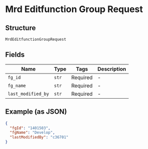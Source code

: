 
# Mrd Editfunction Group Request

## Structure

`MrdEditfunctionGroupRequest`

## Fields

| Name | Type | Tags | Description |
|  --- | --- | --- | --- |
| `fg_id` | `str` | Required | - |
| `fg_name` | `str` | Required | - |
| `last_modified_by` | `str` | Required | - |

## Example (as JSON)

```json
{
  "fgId": "1401503",
  "fgName": "Develop",
  "lastModifiedBy": "c36701"
}
```

